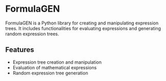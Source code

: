 # FormulaGEN

FormulaGEN is a Python library for creating and manipulating expression trees. It includes functionalities for evaluating expressions and generating random expression trees.

## Features
- Expression tree creation and manipulation
- Evaluation of mathematical expressions
- Random expression tree generation


